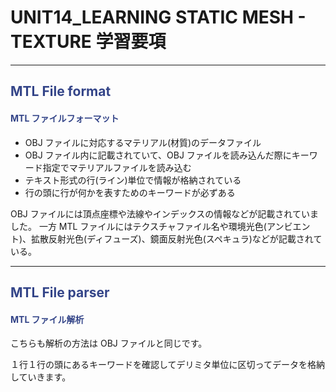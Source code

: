 <!--
UNIT14_LEARNING UNIT14 学習要項
STATIC MESH - TEXTURE

<span style="color:#994433;border: 1px red solid; padding: 2px;font-size:100%;font-weight: bold;"></span>

MTL File format
MTL File parser
-->

# UNIT14_LEARNING STATIC MESH - TEXTURE 学習要項

---

## <span style="color:#334488;">MTL File format</span>
#### <span style="color:#334488;">MTL ファイルフォーマット</span>

* OBJ ファイルに対応するマテリアル(材質)のデータファイル
* OBJ ファイル内に記載されていて、OBJ ファイルを読み込んだ際にキーワード指定でマテリアルファイルを読み込む
* テキスト形式の行(ライン)単位で情報が格納されている
* 行の頭に行が何かを表すためのキーワードが必ずある

OBJ ファイルには頂点座標や法線やインデックスの情報などが記載されていました。
一方 MTL ファイルにはテクスチャファイル名や環境光色(アンビエント)、拡散反射光色(ディフューズ)、鏡面反射光色(スペキュラ)などが記載されている。

---

## <span style="color:#334488;">MTL File parser</span>
#### <span style="color:#334488;">MTL ファイル解析</span>

こちらも解析の方法は OBJ ファイルと同じです。

１行１行の頭にあるキーワードを確認してデリミタ単位に区切ってデータを格納していきます。